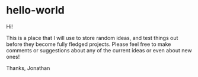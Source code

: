 # hello-world

Hi!

This is a place that I will use to store random ideas, and test things out before they become fully fledged projects.
Please feel free to make comments or suggestions about any of the current ideas or even about new ones!

Thanks,
Jonathan
